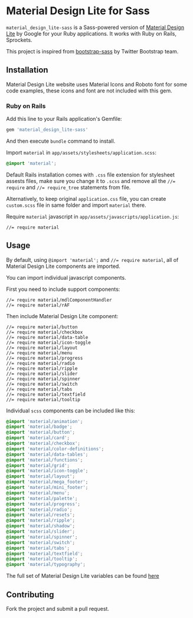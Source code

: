 # Material Design Lite for Sass

`material_design_lite-sass` is a Sass-powered version of [Material Design Lite](http://www.getmdl.io/) by Google for your Ruby applications. It works with Ruby on Rails, Sprockets.

This project is inspired from [bootstrap-sass](https://github.com/twbs/bootstrap-sass) by Twitter Bootstrap team.

## Installation

Material Design Lite website uses Material Icons and Roboto font for some code examples, these icons and font are not included with this gem.

### Ruby on Rails

Add this line to your Rails application's Gemfile:

```ruby
gem 'material_design_lite-sass'
```

And then execute `bundle` command to install.

Import `material` in `app/assets/stylesheets/application.scss`:

```scss
@import 'material';
```

Default Rails installation comes with `.css` file extension for stylesheet assests files, make sure you change it to `.scss` and remove all the `//= require` and `//= require_tree` statements from file.

Alternatively, to keep original `application.css` file, you can create `custom.scss` file in same folder and import `material` there.

Require `material` javascript in `app/assets/javascripts/application.js`:

````
//= require material
````


## Usage

By default, using `@import 'material';` and `//= require material`, all of Material Design Lite components are imported.

You can import individual javascript components.

First you need to include support components:

```
//= require material/mdlComponentHandler
//= require material/rAF
```

Then include Material Design Lite component:

```
//= require material/button
//= require material/checkbox
//= require material/data-table
//= require material/icon-toggle
//= require material/layout
//= require material/menu
//= require material/progress
//= require material/radio
//= require material/ripple
//= require material/slider
//= require material/spinner
//= require material/switch
//= require material/tabs
//= require material/textfield
//= require material/tooltip
```

Individual `scss` components can be included like this:

```scss
@import 'material/animation';
@import 'material/badge';
@import 'material/button';
@import 'material/card';
@import 'material/checkbox';
@import 'material/color-definitions';
@import 'material/data-tables';
@import 'material/functions';
@import 'material/grid';
@import 'material/icon-toggle';
@import 'material/layout';
@import 'material/mega_footer';
@import 'material/mini_footer';
@import 'material/menu';
@import 'material/palette';
@import 'material/progress';
@import 'material/radio';
@import 'material/resets';
@import 'material/ripple';
@import 'material/shadow';
@import 'material/slider';
@import 'material/spinner';
@import 'material/switch';
@import 'material/tabs';
@import 'material/textfield';
@import 'material/tooltip';
@import 'material/typography';

```

The full set of Material Design Lite variables can be found [here](https://github.com/rubysamurai/material_design_lite-sass/blob/master/vendor/assets/stylesheets/material/_variables.scss)

## Contributing

Fork the project and submit a pull request.